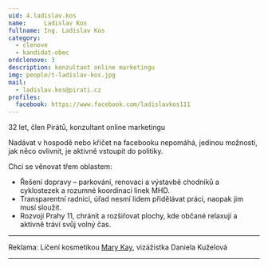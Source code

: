 ```yaml
---
uid: 4.ladislav.kos
name:     Ladislav Kos
fullname: Ing. Ladislav Kos
category:
  - clenove
  - kandidat-obec
ordclenove: 3
description: konzultant online marketingu
img: people/t-ladislav-kos.jpg
mail:
  - ladislav.kos@pirati.cz
profiles:
  facebook: https://www.facebook.com/ladislavkos111
---
```


32 let, člen Pirátů, konzultant online marketingu

Nadávat v hospodě nebo křičet na facebooku nepomáhá, jedinou možností, jak něco ovlivnit, je aktivně vstoupit do politiky. 

Chci se věnovat třem oblastem: 
- Řešení dopravy – parkování, renovaci a výstavbě chodníků a cyklostezek a rozumné koordinaci linek MHD. 
- Transparentní radnici, úřad nesmí lidem přidělávat práci, naopak jim musí sloužit. 
- Rozvoji Prahy 11, chránit a rozšiřovat plochy, kde občané relaxují a aktivně tráví svůj volný čas.

---


Reklama: Líčení kosmetikou <a href="mailto:Daniela01@seznam.cz">Mary Kay</a>, vizážistka Daniela Kuželová  

---